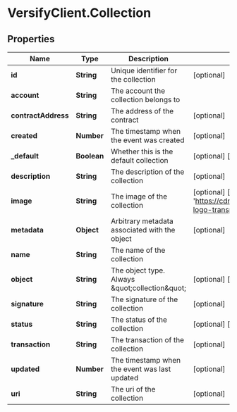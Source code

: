 # VersifyClient.Collection

## Properties

Name | Type | Description | Notes
------------ | ------------- | ------------- | -------------
**id** | **String** | Unique identifier for the collection | [optional] 
**account** | **String** | The account the collection belongs to | 
**contractAddress** | **String** | The address of the contract | [optional] 
**created** | **Number** | The timestamp when the event was created | [optional] 
**_default** | **Boolean** | Whether this is the default collection | [optional] [default to false]
**description** | **String** | The description of the collection | [optional] 
**image** | **String** | The image of the collection | [optional] [default to &#39;https://cdn.versifylabs.com/branding/Logos/verisify-logo-transparent-bg.png&#39;]
**metadata** | **Object** | Arbitrary metadata associated with the object | [optional] 
**name** | **String** | The name of the collection | 
**object** | **String** | The object type. Always \&quot;collection\&quot; | [optional] [default to &#39;collection&#39;]
**signature** | **String** | The signature of the collection | [optional] 
**status** | **String** | The status of the collection | [optional] [default to &#39;new&#39;]
**transaction** | **String** | The transaction of the collection | [optional] 
**updated** | **Number** | The timestamp when the event was last updated | [optional] 
**uri** | **String** | The uri of the collection | [optional] 


